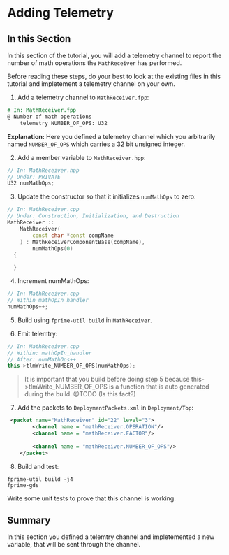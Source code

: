 # Adding Telemetry

## In this Section

In this section of the tutorial, you will add a telemetry channel
to report the number of math operations the `MathReceiver`
has performed. 

Before reading these steps, do your best to look at the existing 
files in this tutorial and impletement a telemetry channel 
on your own. 

1. Add a telemetry channel to `MathReceiver.fpp`: 

```fpp
# In: MathReceiver.fpp
@ Number of math operations 
    telemetry NUMBER_OF_OPS: U32 
```
**Explanation:** Here you defined a telemetry channel 
which you arbitrarily named `NUMBER_OF_OPS` which 
carries a 32 bit unsigned integer. 

2. Add a member variable to `MathReceiver.hpp`:

```cpp
// In: MathReceiver.hpp
// Under: PRIVATE
U32 numMathOps; 
```

3. Update the constructor so that it initializes `numMathOps` to zero:

```cpp
// In: MathReceiver.cpp 
// Under: Construction, Initialization, and Destruction 
MathReceiver ::
    MathReceiver(
        const char *const compName
    ) : MathReceiverComponentBase(compName),
        numMathOps(0) 
  {

  }
```

4. Increment numMathOps: 

```cpp
// In: MathReceiver.cpp 
// Within mathOpIn_handler
numMathOps++;  
```

5. Build using `fprime-util build` in `MathReceiver`. 

6. Emit telemtry: 
```cpp
// In: MathReceiver.cpp 
// Within: mathOpIn_handler
// After: numMathOps++
this->tlmWrite_NUMBER_OF_OPS(numMathOps); 
```
> It is important that you build before doing step 5 
because this->tlmWrite_NUMBER_OF_OPS is a function 
that is auto generated during the build. @TODO (Is this fact?)

7. Add the packets to `DeploymentPackets.xml` in `Deployment/Top`: 

```xml
 <packet name="MathReceiver" id="22" level="3">
        <channel name = "mathReceiver.OPERATION"/>
        <channel name = "mathReceiver.FACTOR"/>
    
        <channel name = "mathReceiver.NUMBER_OF_OPS"/>   
    </packet>
```

8. Build and test:

```shell 
fprime-util build -j4 
fprime-gds 
```

Write some unit tests to prove that this channel is working. 

## Summary 

In this section you defined a telemtry channel and impletemented 
a new variable, that will be sent through the channel.

